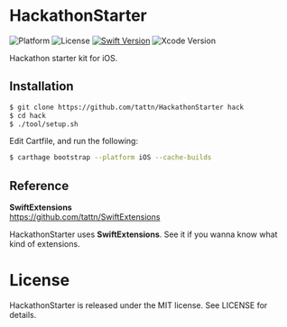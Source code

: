 HackathonStarter
===

![Platform](https://img.shields.io/badge/platform-iOS-yellow.svg)
![License](https://img.shields.io/badge/License-MIT-blue.svg)
[![Swift Version](https://img.shields.io/badge/Swift-5-F16D39.svg)](https://developer.apple.com/swift)
![Xcode Version](https://img.shields.io/badge/Xcode-10+-red.svg)

Hackathon starter kit for iOS.

## Installation

```bash
$ git clone https://github.com/tattn/HackathonStarter hack
$ cd hack
$ ./tool/setup.sh
```

Edit Cartfile, and run the following:

```bash
$ carthage bootstrap --platform iOS --cache-builds
```

## Reference

**SwiftExtensions**  
https://github.com/tattn/SwiftExtensions

HackathonStarter uses **SwiftExtensions**. See it if you wanna know what kind of extensions.


# License

HackathonStarter is released under the MIT license. See LICENSE for details.
